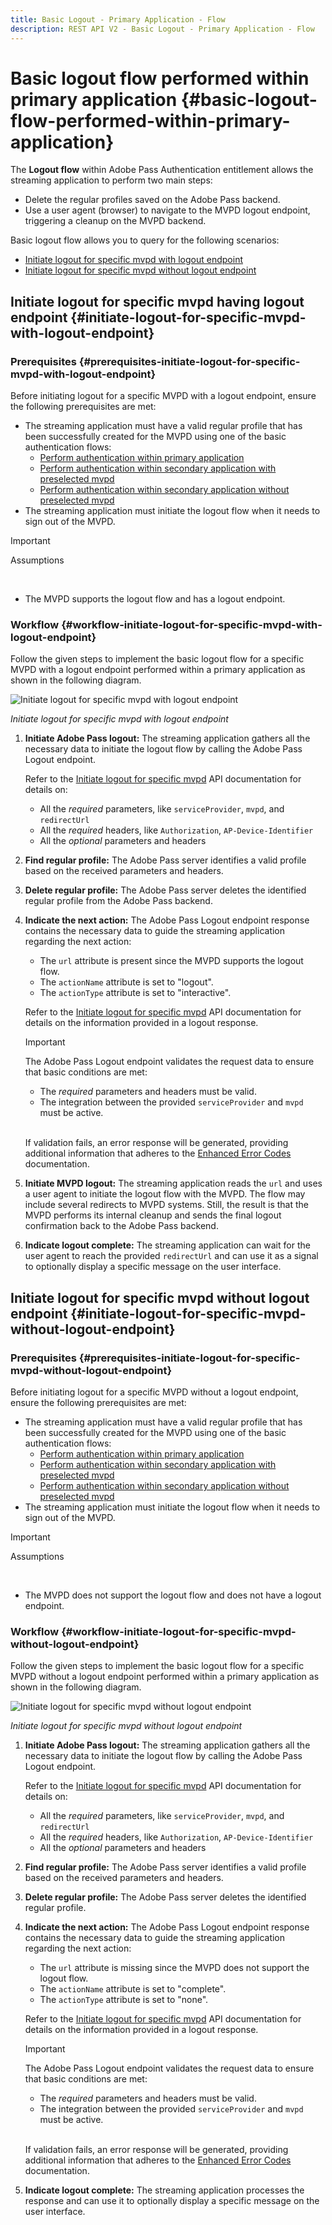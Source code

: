 ```yaml
---
title: Basic Logout - Primary Application - Flow
description: REST API V2 - Basic Logout - Primary Application - Flow
---
```


# Basic logout flow performed within primary application {#basic-logout-flow-performed-within-primary-application}

The **Logout flow** within Adobe Pass Authentication entitlement allows the streaming application to perform two main steps:

* Delete the regular profiles saved on the Adobe Pass backend.
* Use a user agent (browser) to navigate to the MVPD logout endpoint, triggering a cleanup on the MVPD backend.

Basic logout flow allows you to query for the following scenarios:

* [Initiate logout for specific mvpd with logout endpoint](#initiate-logout-for-specific-mvpd-with-logout-endpoint)
* [Initiate logout for specific mvpd without logout endpoint](#initiate-logout-for-specific-mvpd-without-logout-endpoint)

## Initiate logout for specific mvpd having logout endpoint {#initiate-logout-for-specific-mvpd-with-logout-endpoint}

### Prerequisites {#prerequisites-initiate-logout-for-specific-mvpd-with-logout-endpoint}

Before initiating logout for a specific MVPD with a logout endpoint, ensure the following prerequisites are met:

* The streaming application must have a valid regular profile that has been successfully created for the MVPD using one of the basic authentication flows:
   * [Perform authentication within primary application](../basic-flows/rest-api-v2-basic-authentication-primary-application-flow.md)
   * [Perform authentication within secondary application with preselected mvpd](../basic-flows/rest-api-v2-basic-authentication-secondary-application-flow.md)
   * [Perform authentication within secondary application without preselected mvpd](../basic-flows/rest-api-v2-basic-authentication-secondary-application-flow.md)
* The streaming application must initiate the logout flow when it needs to sign out of the MVPD.

>[!IMPORTANT]
>
> Assumptions
>
> <br/>
> 
> * The MVPD supports the logout flow and has a logout endpoint.

### Workflow {#workflow-initiate-logout-for-specific-mvpd-with-logout-endpoint}

Follow the given steps to implement the basic logout flow for a specific MVPD with a logout endpoint performed within a primary application as shown in the following diagram.

![Initiate logout for specific mvpd with logout endpoint](../../../assets/rest-api-v2/flows/basic-flows/rest-api-v2-initiate-logout-within-primary-application-for-specific-mvpd-with-logout-endpoint.png)

*Initiate logout for specific mvpd with logout endpoint*

1. **Initiate Adobe Pass logout:** The streaming application gathers all the necessary data to initiate the logout flow by calling the Adobe Pass Logout endpoint.

   Refer to the [Initiate logout for specific mvpd](../../apis/logout-apis/rest-api-v2-logout-apis-initiate-logout-for-specific-mvpd.md) API documentation for details on:
   * All the _required_ parameters, like `serviceProvider`, `mvpd`, and `redirectUrl`
   * All the _required_ headers, like `Authorization`, `AP-Device-Identifier`
   * All the _optional_ parameters and headers

1. **Find regular profile:** The Adobe Pass server identifies a valid profile based on the received parameters and headers.

1. **Delete regular profile:** The Adobe Pass server deletes the identified regular profile from the Adobe Pass backend.

1. **Indicate the next action:** The Adobe Pass Logout endpoint response contains the necessary data to guide the streaming application regarding the next action:
   * The `url` attribute is present since the MVPD supports the logout flow.
   * The `actionName` attribute is set to "logout".
   * The `actionType` attribute is set to "interactive".

   Refer to the [Initiate logout for specific mvpd](../../apis/logout-apis/rest-api-v2-logout-apis-initiate-logout-for-specific-mvpd.md) API documentation for details on the information provided in a logout response.

   >[!IMPORTANT]
   >
   > The Adobe Pass Logout endpoint validates the request data to ensure that basic conditions are met:
   >
   > * The _required_ parameters and headers must be valid.
   > * The integration between the provided `serviceProvider` and `mvpd` must be active.
   >
   > <br/>
   > 
   > If validation fails, an error response will be generated, providing additional information that adheres to the [Enhanced Error Codes](../../../enhanced-error-codes.md) documentation.

1. **Initiate MVPD logout:** The streaming application reads the `url` and uses a user agent to initiate the logout flow with the MVPD. The flow may include several redirects to MVPD systems. Still, the result is that the MVPD performs its internal cleanup and sends the final logout confirmation back to the Adobe Pass backend.

1. **Indicate logout complete:** The streaming application can wait for the user agent to reach the provided `redirectUrl` and can use it as a signal to optionally display a specific message on the user interface.

## Initiate logout for specific mvpd without logout endpoint {#initiate-logout-for-specific-mvpd-without-logout-endpoint}

### Prerequisites {#prerequisites-initiate-logout-for-specific-mvpd-without-logout-endpoint}

Before initiating logout for a specific MVPD without a logout endpoint, ensure the following prerequisites are met:

* The streaming application must have a valid regular profile that has been successfully created for the MVPD using one of the basic authentication flows:
   * [Perform authentication within primary application](../basic-flows/rest-api-v2-basic-authentication-primary-application-flow.md)
   * [Perform authentication within secondary application with preselected mvpd](../basic-flows/rest-api-v2-basic-authentication-secondary-application-flow.md)
   * [Perform authentication within secondary application without preselected mvpd](../basic-flows/rest-api-v2-basic-authentication-secondary-application-flow.md)
* The streaming application must initiate the logout flow when it needs to sign out of the MVPD.

>[!IMPORTANT]
>
> Assumptions
>
> <br/>
> 
> * The MVPD does not support the logout flow and does not have a logout endpoint.

### Workflow {#workflow-initiate-logout-for-specific-mvpd-without-logout-endpoint}

Follow the given steps to implement the basic logout flow for a specific MVPD without a logout endpoint performed within a primary application as shown in the following diagram.

![Initiate logout for specific mvpd without logout endpoint](../../../assets/rest-api-v2/flows/basic-flows/rest-api-v2-initiate-logout-within-primary-application-for-specific-mvpd-without-logout-endpoint.png)

*Initiate logout for specific mvpd without logout endpoint*

1. **Initiate Adobe Pass logout:** The streaming application gathers all the necessary data to initiate the logout flow by calling the Adobe Pass Logout endpoint.

   Refer to the [Initiate logout for specific mvpd](../../apis/logout-apis/rest-api-v2-logout-apis-initiate-logout-for-specific-mvpd.md) API documentation for details on:
   * All the _required_ parameters, like `serviceProvider`, `mvpd`, and `redirectUrl`
   * All the _required_ headers, like `Authorization`, `AP-Device-Identifier`
   * All the _optional_ parameters and headers

1. **Find regular profile:** The Adobe Pass server identifies a valid profile based on the received parameters and headers.

1. **Delete regular profile:** The Adobe Pass server deletes the identified regular profile.

1. **Indicate the next action:** The Adobe Pass Logout endpoint response contains the necessary data to guide the streaming application regarding the next action:
   * The `url` attribute is missing since the MVPD does not support the logout flow.
   * The `actionName` attribute is set to "complete".
   * The `actionType` attribute is set to "none".

   Refer to the [Initiate logout for specific mvpd](../../apis/logout-apis/rest-api-v2-logout-apis-initiate-logout-for-specific-mvpd.md) API documentation for details on the information provided in a logout response.

   >[!IMPORTANT]
   >
   > The Adobe Pass Logout endpoint validates the request data to ensure that basic conditions are met:
   >
   > * The _required_ parameters and headers must be valid.
   > * The integration between the provided `serviceProvider` and `mvpd` must be active.
   >
   > <br/>
   > 
   > If validation fails, an error response will be generated, providing additional information that adheres to the [Enhanced Error Codes](../../../enhanced-error-codes.md) documentation.

1. **Indicate logout complete:** The streaming application processes the response and can use it to optionally display a specific message on the user interface.
